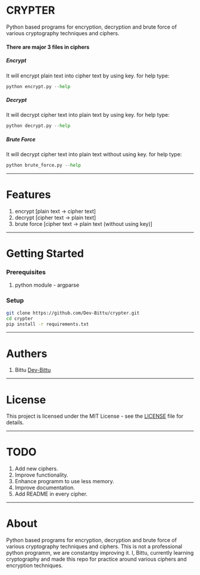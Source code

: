 # CRYPTER
Python based programs for encryption, decryption and brute force of various cryptography techniques and ciphers.

#### There are major 3 files in ciphers

##### Encrypt
It will encrypt plain text into cipher text by using key.
for help type:
``` python
python encrypt.py --help
```

##### Decrypt
It will decrypt cipher text into plain text by using key.
for help type:
``` python
python decrypt.py --help
```

##### Brute Force
It will decrypt cipher text into plain text without using key.
for help type:
``` python
python brute_force.py --help
```

---

# Features
  1. encrypt [plain text -> cipher text]
  2. decrypt [cipher text -> plain text]
  3. brute force [cipher text -> plain text (without using key)]

---

# Getting Started

### Prerequisites
  1. python module
    - argparse

### Setup
```bash
git clone https://github.com/Dev-Bittu/crypter.git
cd crypter
pip install -r requirements.txt
```

---

# Authers

  1. Bittu [Dev-Bittu](https://github.com/Dev-Bittu "Dev-Bittu")

---

# License

This project is licensed under the MIT License - see the [LICENSE](LICENSE "Lincense file") file for details.

---

# TODO
  1. Add new ciphers.
  2. Improve functionality.
  3. Enhance programm to use less memory.
  4. Improve documentation.
  5. Add README in every cipher.

---

# About
Python based programs for encryption, decryption and brute force of various cryptography techniques
and ciphers.
This is not a professional python programm, we are constantpy improving it.
I, Bittu, currently learning cryptography and made this repo for practice around various ciphers and encryption techniques.
